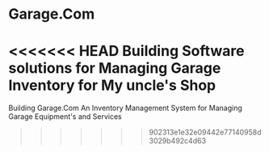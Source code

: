 # Garage.Com
<<<<<<< HEAD
Building Software solutions for Managing Garage Inventory for My uncle's Shop 
=======
Building Garage.Com An Inventory Management System for Managing Garage Equipment's and Services
>>>>>>> 902313e1e32e09442e77140958d3029b492c4d63

